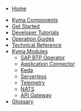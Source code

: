 * [Home](/README.md)
<!-- markdown-link-check-disable -->
* [Kyma Components](/01-overview/README.md)
* [Get Started](/02-get-started/README.md)
* [Developer Tutorials](/03-tutorials/README.md)
* [Operation Guides](/04-operation-guides/README.md)
* [Technical Reference](05-technical-reference/README.md)
* [Kyma Modules](06-modules/README.md)
  * [SAP BTP Operator](/btp-manager/user/README.md)
  * [Application Connector](/application-connector-manager/user/README.md)
  * [Keda](/keda-manager/user/README.md)
  * [Serverless](/serverless-manager/user/README.md)
  * [Telemetry](/telemetry-manager/user/README.md)
  * [NATS](/nats-manager/user/README.md)
  * [API Gateway](/api-gateway/user/README.md)
* [Glossary](/glossary.md)
<!-- markdown-link-check-enable -->
